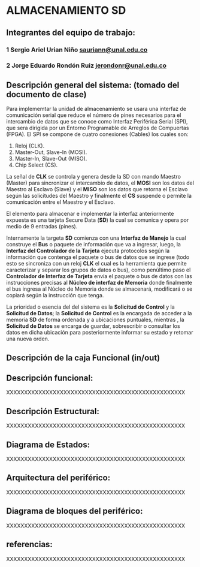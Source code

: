 # ALMACENAMIENTO SD

## Integrantes del equipo de trabajo:

### 1 Sergio Ariel Urian Niño sauriann@unal.edu.co

### 2 Jorge Eduardo Rondón Ruiz jerondonr@unal.edu.co


## Descripción general del sistema: (tomado del documento de clase)

Para implememtar la unidad de almacenamiento se usara una interfaz de comunicación serial que reduce el número de pines necesarios para el intercambio de datos que se conoce como Interfaz Periférica Serial (SPI), que sera dirigida por un Entorno Programable de Arreglos de Compuertas (FPGA).
El SPI se compone de cuatro conexiones (Cables) los cuales son:

1. Reloj (CLK).
2. Master-Out, Slave-In (MOSI). 
3. Master-In, Slave-Out (MISO).
4. Chip Select (CS).

La señal de **CLK** se controla y genera desde la SD con mando Maestro (Master) para sincronizar el intercambio de datos, el **MOSI** son los datos del Maestro al Esclavo (Slave) y el **MISO** son los datos que retorna el Esclavo según las solicitudes del Maestro y finalmente el **CS** suspende o permite la comunicación entre el Maestro y el Esclavo.

El elemento para almacenar e implementar la interfaz anteriormente expuesta es una tarjeta Secure Data (**SD**) la cual se comunica y opera por medio de 9 entradas (pines).

Internamente la targeta **SD** comienza con una **Interfaz de Manejo** la cual construye el **Bus** o paquete de información que va a ingresar, luego, la **Interfaz del Controlador de la Tarjeta** ejecuta protocolos según la información que contenga el paquete o bus de datos que se ingrese (todo esto se sincroniza con un reloj **CLK** el cual es la herramienta que permite caracterizar y separar los grupos de datos o bus), como penúltimo paso el **Controlador de Interfaz de Tarjeta** envía el paquete o bus de datos con las instrucciones precisas al **Núcleo de interfaz de Memoria** donde finalmente el bus ingresa al Núcleo de Memoria donde se almacenará, modificará o se copiará según la instrucción que tenga.

La prioridad o esencia del del sistema es la **Solicitud de Control** y la **Solicitud de Datos**; la **Solicitud de Control** es la encargada de acceder a la memoria **SD** de forma ordenada y a ubicaciones puntuales, mientras , la **Solicitud de Datos** se encarga de guardar, sobrescribir o consultar los datos en dicha ubicación para posteriormente informar su estado y retomar una nueva orden.
## Descripción de la caja Funcional  (in/out)




## Descripción funcional:

XXXXXXXXXXXXXXXXXXXXXXXXXXXXXXXXXXXXXXXXXXXXXXXXXX

## Descripción Estructural:

XXXXXXXXXXXXXXXXXXXXXXXXXXXXXXXXXXXXXXXXXXXXXXXXXX

## Diagrama de Estados:

XXXXXXXXXXXXXXXXXXXXXXXXXXXXXXXXXXXXXXXXXXXXXXXXXX

## Arquitectura del periférico:

XXXXXXXXXXXXXXXXXXXXXXXXXXXXXXXXXXXXXXXXXXXXXXXXXX

## Diagrama de bloques del periférico:

XXXXXXXXXXXXXXXXXXXXXXXXXXXXXXXXXXXXXXXXXXXXXXXXXX

## referencias:

XXXXXXXXXXXXXXXXXXXXXXXXXXXXXXXXXXXXXXXXXXXXXXXXXX

